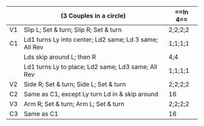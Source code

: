 ||(3 Couples in a circle) |==In 4==|
|-----|----|-----|
|V1| Slip L; Set & turn; Slip R; Set & turn |2;2;2;2|
|C1| Ld1 turns Ly into center; Ld2 same; Ld 3 same; All Rev |1;1;1;1|
||Lds skip around L; then R |4;4|
||Ld1 turns Ly to place; Ld2 same; Ld3 same; All Rev |1;1;1;1|
|V2| Side R; Set & turn; Side L; Set & turn |2;2;2;2|
|C2| Same as C1, except Ly turn Ld in & skip around |16|
|V3| Arm R; Set & turn; Arm L; Set & turn |2;2;2;2|
|C3| Same as C1 |16|
